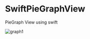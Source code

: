 # SwiftPieGraphView
PieGraph View using swift

![graph1](http://oneworld2.sakura.ne.jp/blog/gif3_2.gif)
